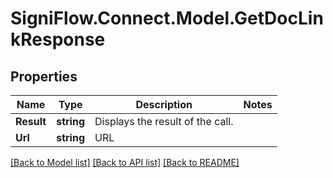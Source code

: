 
# SigniFlow.Connect.Model.GetDocLinkResponse

## Properties

Name | Type | Description | Notes
------------ | ------------- | ------------- | -------------
**Result** | **string** | Displays the result of the call. | 
**Url** | **string** | URL | 

[[Back to Model list]](../README.md#documentation-for-models)
[[Back to API list]](../README.md#documentation-for-api-endpoints)
[[Back to README]](../README.md)

